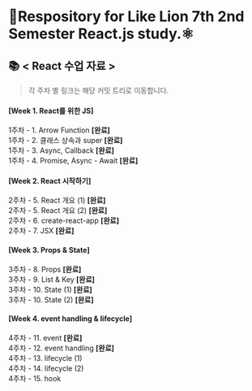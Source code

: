 # 🦁Respository for Like Lion 7th 2nd Semester React.js study.⚛

## 📚 < React 수업 자료 >

> 각 주차 별 링크는 해당 커밋 트리로 이동합니다.

#### [Week 1. React를 위한 JS]<br/>
1주차 - 1. Arrow Function **[완료]**<br/>
1주차 - 2. 클래스 상속과 super **[완료]**<br/>
1주차 - 3. Async, Callback **[완료]**<br/>
1주차 - 4. Promise, Async - Await **[완료]**<br/>

#### [Week 2. React 시작하기]<br/>
2주차 - 5. React 개요 (1) **[완료]**<br/>
2주차 - 5. React 개요 (2) **[완료]**<br/>
2주차 - 6. create-react-app **[완료]** <br/>
2주차 - 7. JSX **[완료]** <br/>

#### [Week 3. Props & State]<br/>
3주차 - 8. Props **[완료]**<br/>
3주차 - 9. List & Key **[완료]**<br/>
3주차 - 10. State (1) **[완료]** <br/>
3주차 - 10. State (2) **[완료]** <br/>

#### [Week 4. event handling & lifecycle]<br/>
4주차 - 11. event **[완료]**<br/>
4주차 - 12. event handling **[완료]**<br/>
4주차 - 13. lifecycle (1) <br/>
4주차 - 14. lifecycle (2) <br/>
4주차 - 15. hook <br/>

